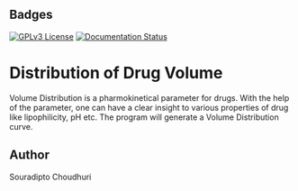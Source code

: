 
## Badges
[![GPLv3 License](https://img.shields.io/badge/License-GPL%20v3-yellow.svg)](https://opensource.org/licenses/)
[![Documentation Status](https://readthedocs.org/projects/volume-distribution/badge/?version=latest)](https://volume-distribution.readthedocs.io/en/latest/?badge=latest)

  
# Distribution of Drug Volume

Volume Distribution is a pharmokinetical parameter for drugs. With the help of the parameter, one can have a clear insight to various properties of drug like lipophilicity, pH etc. The program will generate a Volume Distribution curve.


## Author

Souradipto Choudhuri


